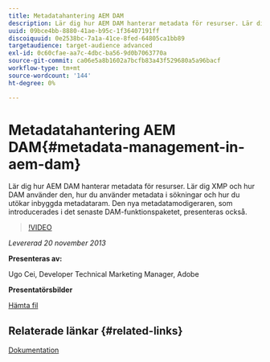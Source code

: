 ```yaml
---
title: Metadatahantering AEM DAM
description: Lär dig hur AEM DAM hanterar metadata för resurser. Lär dig XMP och hur DAM använder den, hur du använder metadata i sökningar och hur du utökar inbyggda metadataram. Den nya metadatamodigeraren, som introducerades i det senaste DAM-funktionspaketet, presenteras också.
uuid: 09bce4bb-8880-41ae-b95c-1f36407191ff
discoiquuid: 0e2538bc-7a1a-41ce-8fed-64805ca1bb89
targetaudience: target-audience advanced
exl-id: 0c60cfae-aa7c-4dbc-ba56-9d0b7063770a
source-git-commit: ca06e5a8b1602a7bcfb83a43f529680a5a96bacf
workflow-type: tm+mt
source-wordcount: '144'
ht-degree: 0%

---
```


# Metadatahantering AEM DAM{#metadata-management-in-aem-dam}

Lär dig hur AEM DAM hanterar metadata för resurser. Lär dig XMP och hur DAM använder den, hur du använder metadata i sökningar och hur du utökar inbyggda metadataram. Den nya metadatamodigeraren, som introducerades i det senaste DAM-funktionspaketet, presenteras också.

>[!VIDEO](https://video.tv.adobe.com/v/19524/?quality=9)

*Levererad 20 november 2013*

**Presenteras av:**

Ugo Cei, Developer Technical Marketing Manager, Adobe

**Presentatörsbilder**

[Hämta fil](assets/metadata-management-in-aem-dam.pdf)

## Relaterade länkar {#related-links}

[Dokumentation](https://docs.adobe.com/content/docs/en/cq/5-6-1/dam/metadata_for_digitalassetmanagement.html)
